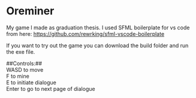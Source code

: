 # Oreminer

My game I made as graduation thesis.
I used SFML boilerplate for vs code from here: https://github.com/rewrking/sfml-vscode-boilerplate

If you want to try out the game you can download the build folder and run the exe file.

##Controls:##<br/>
WASD to move<br/>
F to mine<br/>
E to initiate dialogue<br/>
Enter to go to next page of dialogue
